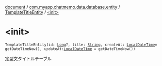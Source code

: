 [document](../../index.md) / [com.myapp.chatmemo.data.database.entity](../index.md) / [TemplateTitleEntity](index.md) / [&lt;init&gt;](./-init-.md)

# &lt;init&gt;

`TemplateTitleEntity(id: `[`Long`](https://kotlinlang.org/api/latest/jvm/stdlib/kotlin/-long/index.html)`?, title: `[`String`](https://kotlinlang.org/api/latest/jvm/stdlib/kotlin/-string/index.html)`, createAt: `[`LocalDateTime`](https://developer.android.com/reference/java/time/LocalDateTime.html)` = getDateTimeNow(), updateAt: `[`LocalDateTime`](https://developer.android.com/reference/java/time/LocalDateTime.html)` = getDateTimeNow())`

定型文タイトルテーブル

